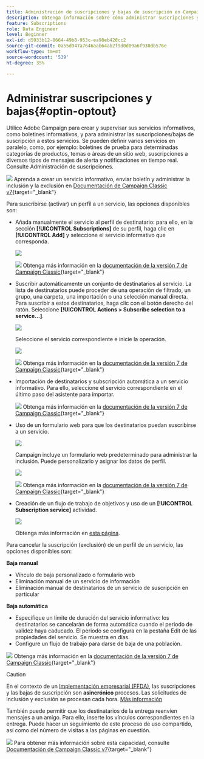 ```yaml
---
title: Administración de suscripciones y bajas de suscripción en Campaign
description: Obtenga información sobre cómo administrar suscripciones y bajas en Campaign v8
feature: Subscriptions
role: Data Engineer
level: Beginner
exl-id: d5933b12-8664-49b8-953c-ea98eb428cc2
source-git-commit: 0a55d947a7646aab64ab2f9d0d09a6f930db576e
workflow-type: tm+mt
source-wordcount: '539'
ht-degree: 35%

---
```


# Administrar suscripciones y bajas{#optin-optout}

Utilice Adobe Campaign para crear y supervisar sus servicios informativos, como boletines informativos, y para administrar las suscripciones/bajas de suscripción a estos servicios. Se pueden definir varios servicios en paralelo, como, por ejemplo: boletines de prueba para determinadas categorías de productos, temas o áreas de un sitio web, suscripciones a diversos tipos de mensajes de alerta y notificaciones en tiempo real. Consulte Administración de suscripciones.

![](../assets/do-not-localize/book.png) Aprenda a crear un servicio informativo, enviar boletín y administrar la inclusión y la exclusión en [Documentación de Campaign Classic v7](https://experienceleague.adobe.com/docs/campaign-classic/using/sending-messages/subscriptions-and-referrals/managing-subscriptions.html){target=&quot;_blank&quot;}

Para suscribirse (activar) un perfil a un servicio, las opciones disponibles son:

* Añada manualmente el servicio al perfil de destinatario: para ello, en la sección **[!UICONTROL Subscriptions]** de su perfil, haga clic en **[!UICONTROL Add]** y seleccione el servicio informativo que corresponda.

   ![](assets/subscribe-to-a-service.png)

   ![](../assets/do-not-localize/book.png) Obtenga más información en la [documentación de la versión 7 de Campaign Classic](https://experienceleague.adobe.com/docs/campaign-classic/using/getting-started/profile-management/editing-a-profile.html?lang=en#deliveries-tab){target=&quot;_blank&quot;}

* Suscribir automáticamente un conjunto de destinatarios al servicio. La lista de destinatarios puede proceder de una operación de filtrado, un grupo, una carpeta, una importación o una selección manual directa. Para suscribir a estos destinatarios, haga clic con el botón derecho del ratón. Seleccione **[!UICONTROL Actions > Subscribe selection to a service...]**.

   ![](assets/subscribe-selection.png)

   Seleccione el servicio correspondiente e inicie la operación.

   ![](assets/subscribe-confirm.png)

   ![](../assets/do-not-localize/book.png) Obtenga más información en la [documentación de la versión 7 de Campaign Classic](https://experienceleague.adobe.com/docs/campaign-classic/using/getting-started/profile-management/editing-a-profile.html?lang=en#deliveries-tab){target=&quot;_blank&quot;}


* Importación de destinatarios y subscripción automática a un servicio informativo. Para ello, seleccione el servicio correspondiente en el último paso del asistente para importar.

   ![](../assets/do-not-localize/book.png) Obtenga más información en la [documentación de la versión 7 de Campaign Classic](https://experienceleague.adobe.com/docs/campaign-classic/using/getting-started/importing-and-exporting-data/generic-imports-exports/executing-import-jobs.html?lang=en#step-5---additional-step-when-importing-recipients){target=&quot;_blank&quot;}

* Uso de un formulario web para que los destinatarios puedan suscribirse a un servicio.

   ![](assets/opt-in-webapp.png)

   Campaign incluye un formulario web predeterminado para administrar la inclusión. Puede personalizarlo y asignar los datos de perfil.

   ![](assets/web-app.png)

   ![](../assets/do-not-localize/book.png) Obtenga más información en la [documentación de la versión 7 de Campaign Classic](https://experienceleague.adobe.com/docs/campaign-classic/using/designing-content/web-forms/use-cases--web-forms.html?lang=en#create-a-subscription--form-with-double-opt-in){target=&quot;_blank&quot;}


* Creación de un flujo de trabajo de objetivos y uso de un **[!UICONTROL Subscription service]** actividad.

   ![](assets/wf-subscription.png)

   Obtenga más información en [esta página](https://experienceleague.adobe.com/docs/campaign/automation/workflows/wf-activities/targeting-activities/subscription-services.html).

Para cancelar la suscripción (exclusión) de un perfil de un servicio, las opciones disponibles son:

**Baja manual**

* Vínculo de baja personalizado o formulario web
* Eliminación manual de un servicio de información
* Eliminación manual de destinatarios de un servicio de suscripción en particular

**Baja automática**

* Especifique un límite de duración del servicio informativo: los destinatarios se cancelarán de forma automática cuando el periodo de validez haya caducado. El periodo se configura en la pestaña Edit de las propiedades del servicio. Se muestra en días.
* Configure un flujo de trabajo para darse de baja de una población.

![](../assets/do-not-localize/book.png) Obtenga más información en la [documentación de la versión 7 de Campaign Classic](https://experienceleague.adobe.com/docs/campaign-classic/using/sending-messages/subscriptions-and-referrals/managing-subscriptions.html?lang=en#unsubscribing-a-recipient-from-a-service){target=&quot;_blank&quot;}


>[!CAUTION]
>
>En el contexto de un [Implementación empresarial (FFDA)](../architecture/enterprise-deployment.md), las suscripciones y las bajas de suscripción son **asincrónico** procesos. Las solicitudes de inclusión y exclusión se procesan cada hora. [Más información](../architecture/new-apis.md#sub-apis)

También puede permitir que los destinatarios de la entrega reenvíen mensajes a un amigo. Para ello, inserte los vínculos correspondientes en la entrega. Puede hacer un seguimiento de este proceso de uso compartido, así como del número de visitas a las páginas en cuestión.

![](../assets/do-not-localize/book.png) Para obtener más información sobre esta capacidad, consulte [Documentación de Campaign Classic v7](https://experienceleague.adobe.com/docs/campaign-classic/using/sending-messages/subscriptions-and-referrals/viral-and-social-marketing.html?lang=en#viral-marketing--forward-to-a-friend){target=&quot;_blank&quot;}
